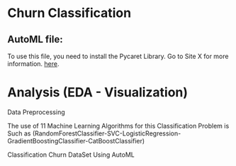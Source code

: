# Churn Classification

## AutoML file:
To use this file, you need to install the Pycaret Library. Go to Site X for more information. [here](https://pycaret.org/).

 
 
# Analysis (EDA - Visualization)

Data Preprocessing 

The use of 11 Machine Learning Algorithms for this Classification Problem is Such as (RandomForestClassifier-SVC-LogisticRegression-GradientBoostingClassifier-CatBoostClassifier)

Classification Churn DataSet Using AutoML 
